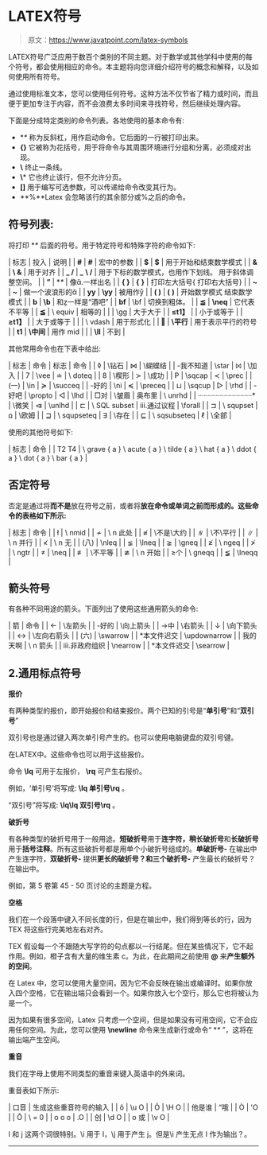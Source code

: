 # LATEX符号

> 原文：<https://www.javatpoint.com/latex-symbols>

LATEX符号广泛应用于数百个类别的不同主题。对于数学或其他学科中使用的每个符号，都会使用相应的命令。本主题将向您详细介绍符号的概念和解释，以及如何使用所有符号。

通过使用标准文本，您可以使用任何符号。这种方法不仅节省了精力或时间，而且便于更加专注于内容，而不会浪费太多时间来寻找符号，然后继续处理内容。

下面是分成特定类别的命令列表。各地使用的基本命令有:

*   **\** 称为反斜杠，用作启动命令。它后面的一行被打印出来。
*   **{}** 它被称为花括号，用于将命令与其周围环境进行分组和分离，必须成对出现。
*   **\\** 终止一条线。
*   **\\*** 它也终止该行，但不允许分页。
*   **[]** 用于编写可选参数，可以传递给命令改变其行为。
*   **%**Latex 会忽略该行的其余部分或%之后的命令。

## 符号列表:

将打印 **\** 后面的符号。用于特定符号和特殊字符的命令如下:

| 标志 | 投入 | 说明 |
| **#** | **\#** | 宏中的参数 |
| **$** | **\$** | 用于开始和结束数学模式 |
| **&** | **\ &** | 用于对齐 |
| **_
/** | **\_**
**\ /** | 用于下标的数学模式，也用作下划线。
用于斜体调整空间。 |
| **”** | **\** | 像ἅ.一样出名 |
| **{
}** | **\{**
**\}** | 打印左大括号{
打印右大括号} |
| **~** | **\~** | 做一个波浪形的ᾶ |
| **yy** | **\yy** | 被用作ẙ |
| **(
)** | **\(**
**\)** | 开始数学模式
结束数学模式 |
| **b** | **\b** | 和ẕ一样是“酒吧” |
| **bf** | \bf | 切换到粗体。 |
| **≦** | **\neq** | 它代表不平等 |
| **≦** | \ equiv | 相等的 |
|  | \gg | 大于大于 |
| **≤t1】** |  | 小于或等于 |
| **≥t1】** |  | 大于或等于 |
|  | \ vdash | 用于形式化 |
| **‖** | **\平行** | 用于表示平行的符号 |
| **t1** | **\中间** | 用作 mid |
|  | **\ll** | 不到 |

其他常用命令也在下表中给出:

| 标志 | 命令 | 标志 | 命令 |
| ◊ | \钻石 | ⋈ | \蝴蝶结 |
| -我不知道 | \star | ⨝ | \加入 |
| 7 | \vee | ≐ | \ doteq |
| 8 | \楔形 | ≻ | \成功 |
| P | \sqcap | ≺ | \prec |
| (一) | \in | ≽ | \succeq |
| -好的 | \ni | ≼ | \preceq |
| ⊔ | \sqcup | ▷ | \rhd |
| -好吧 | \propto | ◁ | \lhd |
| □对 | \皱眉 | 奥布里 | \ unrhd |
| ···························* | \微笑 | ⧏ | \unlhd |
| ⊏ | \ SQL subset | ⅲ.通过议程 | \forall |
| ⊐ | \ squpset | ꭥ | \欧姆 |
| ⊒ | \ squpseteq | ꓱ | \存在 |
| ⊑ | \ sqsubseteq | ℓ | \全部 |

使用的其他符号如下:

| 标志 | 命令 |
| 
T2
T4
 | \ grave { a }
\ acute { a }
\ tilde { a }
\ hat { a }
\ ddot { a }
\ dot { a }
\ bar { a } |

## 否定符号

否定是通过将**而不是**放在符号之前，或者将**放在命令或单词之前而形成的。这些命令的表格如下所示:**

| 标志 | 命令 |
| ł | \ nmid |
| ≁ | \ n 此处 |
| ≉ | \不是\大约 |
| ∦ | \不\平行 |
| ∥ | \ n 并行 |
| ≮ | \ n 无 |
| (八) | \nleq |
| ⪇ | \lneq |
| ⪈ | \gneq |
| ≱ | \ ngeq |
| ≯ | \ ngtr |
| ≠ | \neq |
| ≢ | \不平等 |
| ≇ | \ n 开始 |
| ≥个 | \ gneqq |
| ≨ | \lneqq |

## 箭头符号

有各种不同用途的箭头。下面列出了使用这些通用箭头的命令:

| 箭 | 命令 |
| ← | \左箭头 |
| -好的 | \向上箭头 |
| →中 | \右箭头 |
| ↓ | \向下箭头 |
| ↔ | \左向右箭头 |
| (六) | \swarrow |
| *本文件迟交 | \updownarrow |
| 我的天啊 | \ n 箭头 |
| ⅲ.非政府组织 | \nearrow |
| *本文件迟交 | \searrow |

## 2.通用标点符号

**报价**

有两种类型的报价，即开始报价和结束报价。两个已知的引号是“**单引号**”和“**双引号**”

双引号也是通过键入两次单引号产生的。也可以使用电脑键盘的双引号键。

在LATEX中。这些命令也可以用于这些报价。

命令 **\lq** 可用于左报价， **\rq** 可产生右报价。

例如，‘单引号’将写成: **\lq 单引号\rq** 。

“双引号”将写成: **\lq\lq 双引号\rq** 。

**破折号**

有各种类型的破折号用于一般用途。**短破折号**用于**连字符，稍长破折号**和**长破折号**用于**括号注释**。所有这些破折号都是用单个小破折号组成的。**单破折号-** 在输出中产生连字符，**双破折号-** 提供**更长的破折号？**和**三个破折号-** 产生最长的破折号？在输出中。

例如，第 5 卷第 45 - 50 页讨论的主题是方程。

**空格**

我们在一个段落中键入不同长度的行，但是在输出中，我们得到等长的行，因为 TEX 将这些行完美地左右对齐。

TEX 假设每一个不跟随大写字符的句点都以一行结尾。但在某些情况下，它不起作用。例如，橙子含有大量的维生素 c。为此，在此期间之前使用 **\@** 来**产生额外的空间**。

在 Latex 中，您可以使用大量空间，因为它不会反映在输出或编译时。如果你放入四个空格，它在输出端只会看到一个。如果你放入七个空行，那么它也将被认为是一个。

因为如果有很多空间，Latex 只考虑一个空间，但是如果没有可用空间，它不会应用任何空间。为此，您可以使用 **\newline** 命令来生成新行或命令“ **\** ”，这将在输出端产生空间。

**重音**

我们在字母上使用不同类型的重音来键入英语中的外来词。

重音表如下所示:

| 口音 | 生成这些重音符号的输入 |
| ŏ | \u O |
| Õ | \H O |
| 他是谁 | “哦 |
| Ò | \'O |
| &Omacr; | \ = 0 |
| o o o | \.O |
| 创 | \d O |
| o 或 | \v O |

I 和 j 这两个词很特别。\i 用于 I，\j 用于产生 j。但是\i 产生无点 I 作为输出？。

* * *